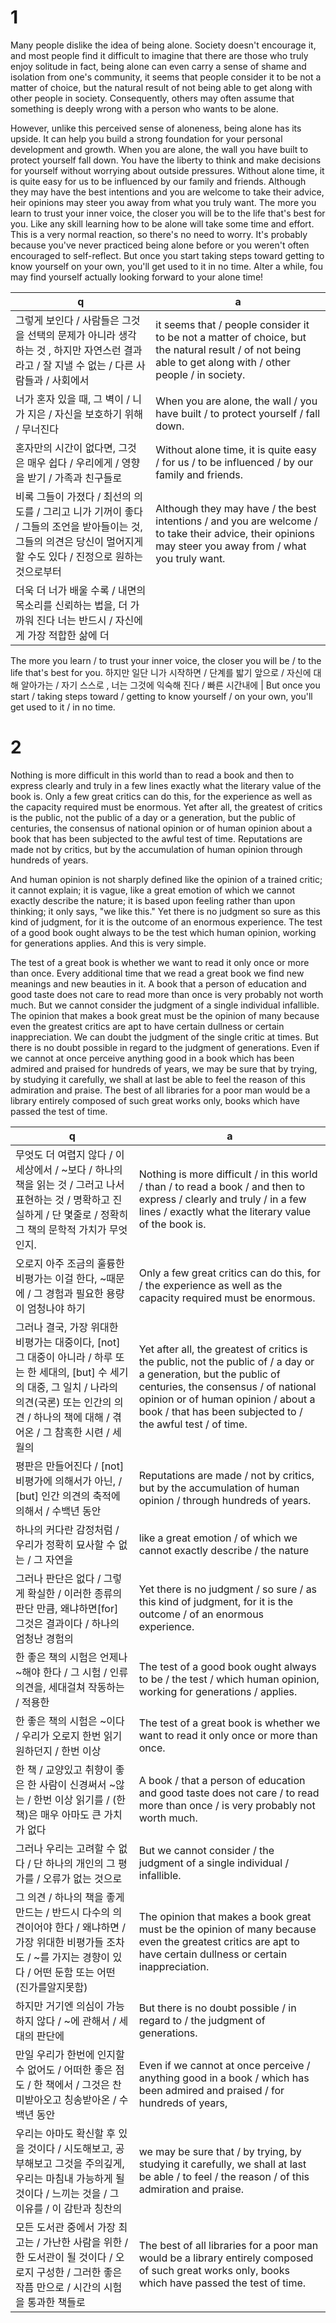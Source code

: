 # 1

Many people dislike the idea of being alone.
Society doesn't encourage it,
and most people find it difficult to imagine that there are those who truly enjoy solitude in fact,
being alone can even carry a sense of shame and isolation from one's community,
it seems that people consider it to be not a matter of choice, but the natural result of not being able to get along with other people in society.
Consequently, others may often assume that something is deeply wrong with a person who wants to be alone.

However, unlike this perceived sense of aloneness, being alone has its upside.
It can help you build a strong foundation for your personal development and growth.
When you are alone, the wall you have built to protect yourself fall down.
You have the liberty to think and make decisions for yourself without worrying about outside pressures.
Without alone time, it is quite easy for us to be influenced by our family and friends.
Although they may have the best intentions and you are welcome to take their advice, heir opinions may steer you away from what you truly want.
The more you learn to trust your inner voice, the closer you will be to the life that's best for you.
Like any skill learning how to be alone will take some time and effort.
This is a very normal reaction, so there's no need to worry.
It's probably because you've never practiced being alone before or you weren't often encouraged to self-reflect.
But once you start taking steps toward getting to know yourself on your own, you'll get used to it in no time.
Alter a while, fou may find yourself actually looking forward to your alone time!

 q  | a
--- | ---
그렇게 보인다 / 사람들은 그것을 선택의 문제가 아니라 생각하는 것 , 하지만 자연스런 결과라고 / 잘 지낼 수 없는 / 다른 사람들과 / 사회에서		| it seems that / people consider it to be not a matter of choice, but the natural result / of not being able to get along with / other people / in society.
너가 혼자 있을 때,  그 벽이 / 니가 지은 / 자신을 보호하기 위해 / 무너진다	| When you are alone, the wall / you have built / to protect yourself / fall down.
혼자만의 시간이 없다면, 그것은 매우 쉽다 / 우리에게 / 영향을 받기 / 가족과 친구들로 		| Without alone time, it is quite easy / for us / to be influenced / by our family and friends.
비록 그들이 가졌다 / 최선의 의도를 / 그리고 니가 기꺼이 좋다 / 그들의 조언을 받아들이는 것, 그들의 의견은 당신이 멀어지게 할 수도 있다 / 진정으로 원하는 것으로부터		| Although they may have / the best intentions / and you are welcome / to take their advice, their opinions may steer you away from / what you truly want.
더욱 더 너가 배울 수록 / 내면의 목소리를 신뢰하는 법을, 더 가까워 진다 너는 반드시 / 자신에게 가장 적합한 삶에 더	|
The more you learn / to trust your inner voice, the closer you will be / to the life that's best for you.
하지만 일단 니가 시작하면 / 단계를 밟기 앞으로 / 자신에 대해 알아가는 / 자기 스스로 , 너는 그것에 익숙해 진다 / 빠른 시간내에		| But once you start / taking steps toward / getting to know yourself / on your own, you'll get used to it / in no time.

# 2

Nothing is more difficult in this world than to read a book and then to express clearly and truly in a few lines exactly what the literary value of the book is.
Only a few great critics can do this, for the experience as well as the capacity required must be enormous.
Yet after all, the greatest of critics is the public, not the public of a day or a generation, but the public of centuries, the consensus of national opinion or of human opinion about a book that has been subjected to the awful test of time.
Reputations are made not by critics, but by the accumulation of human opinion through hundreds of years.

And human opinion is not sharply defined like the opinion of a trained critic;
it cannot explain;
it is vague,
like a great emotion of which we cannot exactly describe the nature;
it is based upon feeling rather than upon thinking;
it only says, "we like this."
Yet there is no judgment so sure as this kind of judgment, for it is the outcome of an enormous experience.
The test of a good book ought always to be the test which human opinion, working for generations applies.
And this is very simple.

The test of a great book is whether we want to read it only once or more than once.
Every additional time that we read a great book we find new meanings and new beauties in it.
A book that a person of education and good taste does not care to read more than once is very probably not worth much.
But we cannot consider the judgment of a single individual infallible.
The opinion that makes a book great must be the opinion of many because even the greatest critics are apt to have certain dullness or certain inappreciation.
We can doubt the judgment of the single critic at times.
But there is no doubt possible in regard to the judgment of generations.
Even if we cannot at once perceive anything good in a book which has been admired and praised for hundreds of years,
we may be sure that by trying, by studying it carefully, we shall at last be able to feel the reason of this admiration and praise.
The best of all libraries for a poor man would be a library entirely composed of such great works only, books which have passed the test of time.

 q  | a
--- | ---
무엇도 더 여렵지 않다 / 이 세상에서 / ~보다 / 하나의 책을 읽는 것 / 그러고 나서 표현하는 것 / 명확하고 진실하게 / 단 몇줄로 / 정확히 그 책의 문학적 가치가 무엇인지.	| Nothing is more difficult / in this world / than / to read a book / and then to express / clearly and truly / in a few lines / exactly what the literary value of the book is.
오로지 아주 조금의 훌륭한 비평가는 이걸 한다, ~때문에 / 그 경험과 필요한 용량이 엄청나야 하기	| Only a few great critics can do this, for / the experience as well as the capacity required must be enormous.
그러나 결국, 가장 위대한 비평가는 대중이다, [not] 그 대중이 아니라 / 하루 또는 한 세대의, [but] 수 세기의 대중, 그 일치 / 나라의 의견(국론) 또는 인간의 의견 / 하나의 책에 대해 / 겪어온 / 그 참혹한 시련 / 세월의		| Yet after all, the greatest of critics is the public, not the public of / a day or a generation, but the public of centuries, the consensus / of national opinion or of human opinion / about a book / that has been subjected to / the awful test / of time.
평판은 만들어진다 / [not] 비평가에 의해서가 아닌, / [but] 인간 의견의 축적에 의해서 / 수백년 동안		| Reputations are made / not by critics, but by the accumulation of human opinion / through hundreds of years.
하나의 커다란 감정처럼 / 우리가 정확히 묘사할 수 없는 / 그 자연을	| like a great emotion / of which we cannot exactly describe / the nature
그러나 판단은 없다 / 그렇게 확실한 / 이러한 종류의 판단 만큼, 왜냐하면[for] 그것은 결과이다 / 하나의 엄청난 경험의		| Yet there is no judgment / so sure / as this kind of judgment, for it is the outcome / of an enormous experience.
한 좋은 책의 시험은 언제나 ~해야 한다 / 그 시험 / 인류 의견을, 세대걸쳐 작동하는 / 적용한	| The test of a good book ought always to be / the test / which human opinion, working for generations / applies.
한 좋은 책의 시험은 ~이다 / 우리가 오로지 한번 읽기 원하던지 / 한번 이상	| The test of a great book is whether we want to read it only once or more than once.
한 책 / 교양있고 취향이 좋은 한 사람이 신경써서 ~않는 / 한번 이상 읽기를 / (한 책)은 매우 아마도 큰 가치가 없다		| A book / that a person of education and good taste does not care / to read more than once / is very probably not worth much.
그러나 우리는 고려할 수 없다 / 단 하나의 개인의 그 평가를 / 오류가 없는 것으로		| But we cannot consider / the judgment of a single individual / infallible.
그 의견 / 하나의 책을 좋게 만드는 / 반드시 다수의 의견이어야 한다 / 왜냐하면 / 가장 위대한 비평가들 조차도 / ~를 가지는 경향이 있다 / 어떤 둔함 또는 어떤 (진가를알지못함)		| The opinion that makes a book great must be the opinion of many because even the greatest critics are apt to have certain dullness or certain inappreciation.
하지만 거기엔 의심이 가능하지 않다 / ~에 관해서 / 세대의 판단에		| But there is no doubt possible / in regard to / the judgment of generations.
만일 우리가 한번에 인지할 수 없어도 / 어떠한 좋은 점도 / 한 책에서 / 그것은 찬미받아오고 칭송받아온 / 수 백년 동안		| Even if we cannot at once perceive / anything good in a book / which has been admired and praised / for hundreds of years,
우리는 아마도 확신할 후 있을 것이다 / 시도해보고, 공부해보고 그것을 주의깊게, 우리는 마침내 가능하게 될 것이다 / 느끼는 것을 / 그 이유를 / 이 감탄과 칭찬의		| we may be sure that / by trying, by studying it carefully, we shall at last be able / to feel / the reason / of this admiration and praise.
모든 도서관 중에서 가장 최고는 / 가난한 사람을 위한 / 한 도서관이 될 것이다 / 오로지 구성한 / 그러한 좋은 작픔 만으로 / 시간의 시험을 통과한 책들로		| The best of all libraries for a poor man would be a library entirely composed of such great works only, books which have passed the test of time.